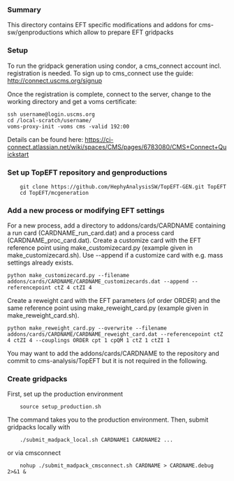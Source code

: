 ### Summary
This directory contains EFT specific modifications and addons for cms-sw/genproductions which allow to prepare EFT gridpacks 

### Setup 
To run the gridpack generation using condor, a cms_connect account incl. registration is needed.
To sign up to cms_connect use the guide: http://connect.uscms.org/signup

Once the registration is complete, connect to the server, change to the working directory and get a voms certificate:
```
ssh username@login.uscms.org
cd /local-scratch/username/
voms-proxy-init -voms cms -valid 192:00
```
Details can be found here: https://ci-connect.atlassian.net/wiki/spaces/CMS/pages/6783080/CMS+Connect+Quickstart

### Set up TopEFT repository and genproductions 
```
    git clone https://github.com/HephyAnalysisSW/TopEFT-GEN.git TopEFT
    cd TopEFT/mcgeneration
```

###  Add a new process or modifying EFT settings
For a new process, add a directory to addons/cards/CARDNAME containing a run card (CARDNAME_run_card.dat) and a process card (CARDNAME_proc_card.dat).
Create a customize card with the EFT reference point using make_customizecard.py (example given in make_customizecard.sh). Use --append if a customize card with e.g. mass settings already exists.
```
python make_customizecard.py --filename addons/cards/CARDNAME/CARDNAME_customizecards.dat --append --referencepoint ctZ 4 ctZI 4
```
Create a reweight card with the EFT parameters (of order ORDER) and the same reference point using make_reweight_card.py (example given in make_reweight_card.sh).
```
python make_reweight_card.py --overwrite --filename addons/cards/CARDNAME/CARDNAME_reweight_card.dat --referencepoint ctZ 4 ctZI 4 --couplings ORDER cpt 1 cpQM 1 ctZ 1 ctZI 1
```

You may want to add the addons/cards/CARDNAME to the repository and commit to cms-analysis/TopEFT but it is not required in the following.

### Create gridpacks
First, set up the production environment
```
    source setup_production.sh  
```
The command takes you to the production environment.
Then, submit gridpacks locally with
```
    ./submit_madpack_local.sh CARDNAME1 CARDNAME2 ...
```
or via cmsconnect
```
    nohup ./submit_madpack_cmsconnect.sh CARDNAME > CARDNAME.debug 2>&1 &
```

